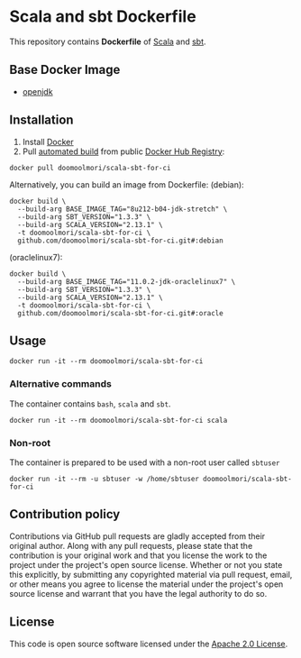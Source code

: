 # Scala and sbt Dockerfile

This repository contains **Dockerfile** of [Scala](http://www.scala-lang.org) and [sbt](http://www.scala-sbt.org).


## Base Docker Image ##

* [openjdk](https://hub.docker.com/_/openjdk)


## Installation ##

1. Install [Docker](https://www.docker.com)
2. Pull [automated build](https://hub.docker.com/r/doomoolmori/scala-sbt-for-ci/) from public [Docker Hub Registry](https://registry.hub.docker.com):
```
docker pull doomoolmori/scala-sbt-for-ci
```
Alternatively, you can build an image from Dockerfile:
(debian):
```
docker build \
  --build-arg BASE_IMAGE_TAG="8u212-b04-jdk-stretch" \
  --build-arg SBT_VERSION="1.3.3" \
  --build-arg SCALA_VERSION="2.13.1" \
  -t doomoolmori/scala-sbt-for-ci \
  github.com/doomoolmori/scala-sbt-for-ci.git#:debian
```
(oraclelinux7):
```
docker build \
  --build-arg BASE_IMAGE_TAG="11.0.2-jdk-oraclelinux7" \
  --build-arg SBT_VERSION="1.3.3" \
  --build-arg SCALA_VERSION="2.13.1" \
  -t doomoolmori/scala-sbt-for-ci \
  github.com/doomoolmori/scala-sbt-for-ci.git#:oracle
```

## Usage ##

```
docker run -it --rm doomoolmori/scala-sbt-for-ci
```

### Alternative commands ###
The container contains `bash`, `scala` and `sbt`.

```
docker run -it --rm doomoolmori/scala-sbt-for-ci scala
```

### Non-root ###
The container is prepared to be used with a non-root user called `sbtuser`

```
docker run -it --rm -u sbtuser -w /home/sbtuser doomoolmori/scala-sbt-for-ci
```

## Contribution policy ##

Contributions via GitHub pull requests are gladly accepted from their original author. Along with any pull requests, please state that the contribution is your original work and that you license the work to the project under the project's open source license. Whether or not you state this explicitly, by submitting any copyrighted material via pull request, email, or other means you agree to license the material under the project's open source license and warrant that you have the legal authority to do so.


## License ##

This code is open source software licensed under the [Apache 2.0 License]("http://www.apache.org/licenses/LICENSE-2.0.html").
